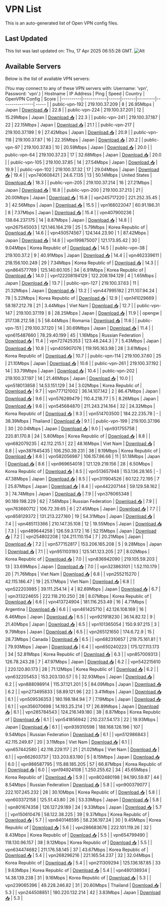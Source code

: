 # VPN List

This is an auto-generated list of Open VPN config files.

## Last Updated

This list was last updated on: Thu, 17 Apr 2025 06:55:28 GMT.
![Alt](https://repobeats.axiom.co/api/embed/186b98318ef1479477931607c1ad7d823f12451f.svg "Repobeats analytics image")

## Available Servers

Below is the list of available VPN servers:

(You may connect to any of these VPN servers with: Username: 'vpn', Password: 'vpn'.)
| Hostname | IP Address | Ping | Speed | Country | OpenVPN Config | Score |
|----------|------------|------|-------|---------|----------------| ----- |
| public-vpn-192 | 219.100.37.209 | 8 | 26.95Mbps | Japan | [Download 📥](./configs/server_0_JP.ovpn) | 22.8 |
| public-vpn-224 | 219.100.37.201 | 12 | 15.29Mbps | Japan | [Download 📥](./configs/server_1_JP.ovpn) | 22.3 |
| public-vpn-241 | 219.100.37.187 | 22 | 22.15Mbps | Japan | [Download 📥](./configs/server_2_JP.ovpn) | 21.1 |
| public-vpn-217 | 219.100.37.199 | 9 | 27.42Mbps | Japan | [Download 📥](./configs/server_3_JP.ovpn) | 20.9 |
| public-vpn-118 | 219.100.37.87 | 16 | 22.35Mbps | Japan | [Download 📥](./configs/server_4_JP.ovpn) | 20.2 |
| public-vpn-97 | 219.100.37.83 | 10 | 20.59Mbps | Japan | [Download 📥](./configs/server_5_JP.ovpn) | 20.0 |
| public-vpn-64 | 219.100.37.23 | 17 | 32.68Mbps | Japan | [Download 📥](./configs/server_6_JP.ovpn) | 20.0 |
| public-vpn-105 | 219.100.37.85 | 14 | 27.54Mbps | Japan | [Download 📥](./configs/server_7_JP.ovpn) | 19.9 |
| public-vpn-102 | 219.100.37.32 | 17 | 29.04Mbps | Japan | [Download 📥](./configs/server_8_JP.ovpn) | 19.4 |
| vpn740608421 | 24.6.7.135 | 13 | 50.14Mbps | United States | [Download 📥](./configs/server_9_US.ovpn) | 18.3 |
| public-vpn-205 | 219.100.37.214 | 16 | 27.21Mbps | Japan | [Download 📥](./configs/server_10_JP.ovpn) | 16.8 |
| public-vpn-200 | 219.100.37.213 | 21 | 20.00Mbps | Japan | [Download 📥](./configs/server_11_JP.ovpn) | 15.8 |
| vpn245717220 | 221.252.35.45 | 3 | 42.56Mbps | Japan | [Download 📥](./configs/server_12_JP.ovpn) | 15.5 |
| vpn168022047 | 60.91.186.31 | 8 | 7.37Mbps | Japan | [Download 📥](./configs/server_13_JP.ovpn) | 15.4 |
| vpn407900236 | 138.64.237.175 | 14 | 8.87Mbps | Japan | [Download 📥](./configs/server_14_JP.ovpn) | 14.8 |
| vpn267545003 | 121.146.164.219 | 25 | 5.79Mbps | Korea Republic of | [Download 📥](./configs/server_15_KR.ovpn) | 14.6 |
| vpn450574567 | 124.144.23.90 | 1 | 87.42Mbps | Japan | [Download 📥](./configs/server_16_JP.ovpn) | 14.6 |
| vpn199875007 | 121.173.95.42 | 30 | 9.04Mbps | Korea Republic of | [Download 📥](./configs/server_17_KR.ovpn) | 14.5 |
| public-vpn-38 | 219.100.37.2 | 9 | 40.91Mbps | Japan | [Download 📥](./configs/server_18_JP.ovpn) | 14.4 |
| vpn462339611 | 218.156.100.249 | 29 | 7.34Mbps | Korea Republic of | [Download 📥](./configs/server_19_KR.ovpn) | 14.3 |
| vpn864577769 | 125.140.60.105 | 34 | 6.91Mbps | Korea Republic of | [Download 📥](./configs/server_20_KR.ovpn) | 14.0 |
| vpn122208194129 | 122.208.194.129 | 4 | 1.65Mbps | Japan | [Download 📥](./configs/server_21_JP.ovpn) | 13.7 |
| public-vpn-127 | 219.100.37.63 | 11 | 21.32Mbps | Japan | [Download 📥](./configs/server_22_JP.ovpn) | 13.2 |
| vpn447995182 | 211.107.94.24 | 78 | 5.22Mbps | Korea Republic of | [Download 📥](./configs/server_23_KR.ovpn) | 12.9 |
| vpn141029669 | 58.187.212.78 | 21 | 3.44Mbps | Viet Nam | [Download 📥](./configs/server_24_VN.ovpn) | 12.7 |
| public-vpn-147 | 219.100.37.119 | 8 | 28.25Mbps | Japan | [Download 📥](./configs/server_25_JP.ovpn) | 11.9 |
| opengw | 217.138.212.58 | 5 | 58.44Mbps | Romania | [Download 📥](./configs/server_26_RO.ovpn) | 11.6 |
| public-vpn-151 | 219.100.37.120 | 14 | 30.69Mbps | Japan | [Download 📥](./configs/server_27_JP.ovpn) | 11.4 |
| vpn615487660 | 78.29.40.199 | 45 | 1.16Mbps | Russian Federation | [Download 📥](./configs/server_28_RU.ovpn) | 11.4 |
| vpn727425353 | 123.48.244.3 | 7 | 5.43Mbps | Japan | [Download 📥](./configs/server_29_JP.ovpn) | 10.8 |
| vpn405907076 | 119.195.163.98 | 28 | 3.61Mbps | Korea Republic of | [Download 📥](./configs/server_30_KR.ovpn) | 10.7 |
| public-vpn-114 | 219.100.37.60 | 25 | 21.10Mbps | Japan | [Download 📥](./configs/server_31_JP.ovpn) | 10.6 |
| public-vpn-261 | 219.100.37.192 | 14 | 33.79Mbps | Japan | [Download 📥](./configs/server_32_JP.ovpn) | 10.4 |
| public-vpn-202 | 219.100.37.197 | 14 | 21.46Mbps | Japan | [Download 📥](./configs/server_33_JP.ovpn) | 10.0 |
| vpn518013858 | 14.53.151.129 | 34 | 3.02Mbps | Korea Republic of | [Download 📥](./configs/server_34_KR.ovpn) | 9.7 |
| vpn777121002 | 36.14.107.142 | 2 | 86.47Mbps | Japan | [Download 📥](./configs/server_35_JP.ovpn) | 9.6 |
| vpn576289479 | 110.4.218.77 | 5 | 8.26Mbps | Japan | [Download 📥](./configs/server_36_JP.ovpn) | 9.6 |
| vpn545684870 | 211.243.214.164 | 32 | 24.32Mbps | Korea Republic of | [Download 📥](./configs/server_37_KR.ovpn) | 9.3 |
| vpn514703500 | 184.22.235.78 | - | 38.39Mbps | Thailand | [Download 📥](./configs/server_38_TH.ovpn) | 9.1 |
| public-vpn-199 | 219.100.37.196 | 30 | 20.04Mbps | Japan | [Download 📥](./configs/server_39_JP.ovpn) | 9.0 |
| vpn931755758 | 220.81.170.8 | 24 | 5.80Mbps | Korea Republic of | [Download 📥](./configs/server_40_KR.ovpn) | 8.8 |
| vpn682079235 | 42.112.215.1 | 22 | 48.16Mbps | Viet Nam | [Download 📥](./configs/server_41_VN.ovpn) | 8.8 |
| vpn387645435 | 106.250.39.231 | 38 | 9.19Mbps | Korea Republic of | [Download 📥](./configs/server_42_KR.ovpn) | 8.6 |
| vpn582056987 | 106.157.86.66 | 11 | 51.18Mbps | Japan | [Download 📥](./configs/server_43_JP.ovpn) | 8.6 |
| vpn969654018 | 121.129.219.156 | 28 | 6.50Mbps | Korea Republic of | [Download 📥](./configs/server_44_KR.ovpn) | 8.5 |
| vpn513657948 | 153.136.28.165 | - | 47.38Mbps | Japan | [Download 📥](./configs/server_45_JP.ovpn) | 8.5 |
| vpn311904526 | 60.122.72.195 | 7 | 25.87Mbps | Japan | [Download 📥](./configs/server_46_JP.ovpn) | 8.4 |
| vpn442207144 | 59.129.58.162 | 3 | 74.74Mbps | Japan | [Download 📥](./configs/server_47_JP.ovpn) | 7.9 |
| vpn376065348 | 90.189.198.229 | 62 | 7.56Mbps | Russian Federation | [Download 📥](./configs/server_48_RU.ovpn) | 7.9 |
| vpn763660712 | 106.72.39.65 | 6 | 27.45Mbps | Japan | [Download 📥](./configs/server_49_JP.ovpn) | 7.7 |
| vpn858129372 | 131.213.227.160 | 19 | 54.31Mbps | Japan | [Download 📥](./configs/server_50_JP.ovpn) | 7.4 |
| vpn485113366 | 210.147.35.108 | 12 | 19.55Mbps | Japan | [Download 📥](./configs/server_51_JP.ovpn) | 7.3 |
| vpn489644258 | 126.59.3.172 | 16 | 52.15Mbps | Japan | [Download 📥](./configs/server_52_JP.ovpn) | 7.2 |
| vpn254802208 | 124.211.110.154 | 7 | 20.21Mbps | Japan | [Download 📥](./configs/server_53_JP.ovpn) | 7.2 |
| vpn577152817 | 153.206.165.208 | 5 | 9.28Mbps | Japan | [Download 📥](./configs/server_54_JP.ovpn) | 7.1 |
| vpn951103193 | 125.141.123.205 | 27 | 8.02Mbps | Korea Republic of | [Download 📥](./configs/server_55_KR.ovpn) | 7.0 |
| vpn836942090 | 219.105.59.203 | 13 | 33.69Mbps | Japan | [Download 📥](./configs/server_56_JP.ovpn) | 7.0 |
| vpn323863101 | 1.52.110.179 | 20 | 71.76Mbps | Viet Nam | [Download 📥](./configs/server_57_VN.ovpn) | 6.8 |
| vpn255215270 | 42.115.186.47 | 19 | 25.17Mbps | Viet Nam | [Download 📥](./configs/server_58_VN.ovpn) | 6.8 |
| vpn522203985 | 39.111.254.14 | 4 | 82.69Mbps | Japan | [Download 📥](./configs/server_59_JP.ovpn) | 6.7 |
| vpn313224655 | 222.118.210.250 | 28 | 8.07Mbps | Korea Republic of | [Download 📥](./configs/server_60_KR.ovpn) | 6.6 |
| vpn413724904 | 181.116.253.49 | 16 | 4.71Mbps | Argentina | [Download 📥](./configs/server_61_AR.ovpn) | 6.6 |
| vpn461425710 | 42.126.108.169 | 16 | 6.46Mbps | Japan | [Download 📥](./configs/server_62_JP.ovpn) | 6.5 |
| vpn921918230 | 36.14.82.12 | 9 | 21.40Mbps | Japan | [Download 📥](./configs/server_63_JP.ovpn) | 6.5 |
| vpn101365054 | 150.9.97.215 | 3 | 9.79Mbps | Japan | [Download 📥](./configs/server_64_JP.ovpn) | 6.5 |
| vpn265121650 | 174.6.72.9 | 15 | 28.73Mbps | Canada | [Download 📥](./configs/server_65_CA.ovpn) | 6.5 |
| vpn682310657 | 219.75.161.81 | 1 | 79.93Mbps | Japan | [Download 📥](./configs/server_66_JP.ovpn) | 6.4 |
| vpn650240223 | 175.127.113.173 | 34 | 52.81Mbps | Korea Republic of | [Download 📥](./configs/server_67_KR.ovpn) | 6.3 |
| vpn857009313 | 126.78.243.28 | 7 | 47.97Mbps | Japan | [Download 📥](./configs/server_68_JP.ovpn) | 6.2 |
| vpn542215610 | 220.120.80.173 | 28 | 71.12Mbps | Korea Republic of | [Download 📥](./configs/server_69_KR.ovpn) | 6.2 |
| vpn632205453 | 153.203.130.57 | 5 | 32.93Mbps | Japan | [Download 📥](./configs/server_70_JP.ovpn) | 6.2 |
| vpn888098914 | 115.37.121.201 | 5 | 84.09Mbps | Japan | [Download 📥](./configs/server_71_JP.ovpn) | 6.2 |
| vpn273495833 | 58.89.121.96 | 22 | 3.41Mbps | Japan | [Download 📥](./configs/server_72_JP.ovpn) | 6.1 |
| vpn509536353 | 180.198.184.94 | 7 | 7.19Mbps | Japan | [Download 📥](./configs/server_73_JP.ovpn) | 6.1 |
| vpn356070698 | 14.193.25.214 | 17 | 26.89Mbps | Japan | [Download 📥](./configs/server_74_JP.ovpn) | 6.1 |
| vpn285784543 | 124.216.149.180 | 38 | 8.87Mbps | Korea Republic of | [Download 📥](./configs/server_75_KR.ovpn) | 6.1 |
| vpn541856942 | 210.237.54.173 | 22 | 19.93Mbps | Japan | [Download 📥](./configs/server_76_JP.ovpn) | 6.1 |
| vpn939310598 | 188.168.126.196 | 107 | 9.54Mbps | Russian Federation | [Download 📥](./configs/server_77_RU.ovpn) | 6.1 |
| vpn512986843 | 42.115.249.87 | 20 | 3.11Mbps | Viet Nam | [Download 📥](./configs/server_78_VN.ovpn) | 6.1 |
| vpn657442580 | 42.118.229.117 | 21 | 21.02Mbps | Viet Nam | [Download 📥](./configs/server_79_VN.ovpn) | 6.1 |
| vpn662603737 | 133.203.83.190 | 5 | 8.15Mbps | Japan | [Download 📥](./configs/server_80_JP.ovpn) | 6.0 |
| vpn988587795 | 115.88.185.205 | 57 | 66.87Mbps | Korea Republic of | [Download 📥](./configs/server_81_KR.ovpn) | 6.0 |
| vpn194924108 | 1.250.255.62 | 34 | 45.65Mbps | Korea Republic of | [Download 📥](./configs/server_82_KR.ovpn) | 5.9 |
| vpn802480198 | 94.190.59.87 | 44 | 8.54Mbps | Russian Federation | [Download 📥](./configs/server_83_RU.ovpn) | 5.8 |
| vpn900379077 | 222.107.245.232 | 28 | 30.10Mbps | Korea Republic of | [Download 📥](./configs/server_84_KR.ovpn) | 5.8 |
| vpn603372158 | 125.51.43.80 | 26 | 53.33Mbps | Japan | [Download 📥](./configs/server_85_JP.ovpn) | 5.8 |
| vpn801674358 | 126.127.29.189 | 24 | 9.33Mbps | Japan | [Download 📥](./configs/server_86_JP.ovpn) | 5.7 |
| vpn150610476 | 58.122.38.225 | 39 | 9.37Mbps | Korea Republic of | [Download 📥](./configs/server_87_KR.ovpn) | 5.7 |
| vpn840146595 | 58.236.197.24 | 30 | 9.45Mbps | Korea Republic of | [Download 📥](./configs/server_88_KR.ovpn) | 5.6 |
| vpn286683676 | 222.101.119.26 | 32 | 8.43Mbps | Korea Republic of | [Download 📥](./configs/server_89_KR.ovpn) | 5.5 |
| vpn654799490 | 118.130.96.157 | 38 | 9.12Mbps | Korea Republic of | [Download 📥](./configs/server_90_KR.ovpn) | 5.5 |
| vpn634474682 | 211.176.58.145 | 37 | 43.67Mbps | Korea Republic of | [Download 📥](./configs/server_91_KR.ovpn) | 5.4 |
| vpn268296216 | 221.165.54.237 | 32 | 32.04Mbps | Korea Republic of | [Download 📥](./configs/server_92_KR.ovpn) | 5.4 |
| vpn211309294 | 125.136.187.85 | 33 | 9.63Mbps | Korea Republic of | [Download 📥](./configs/server_93_KR.ovpn) | 5.4 |
| vpn480138934 | 14.38.139.238 | 31 | 9.16Mbps | Korea Republic of | [Download 📥](./configs/server_94_KR.ovpn) | 5.3 |
| vpn239065396 | 49.228.246.82 | 31 | 20.60Mbps | Thailand | [Download 📥](./configs/server_95_TH.ovpn) | 5.3 |
| vpn244508851 | 180.220.132.214 | 42 | 3.83Mbps | Japan | [Download 📥](./configs/server_96_JP.ovpn) | 5.3 |
